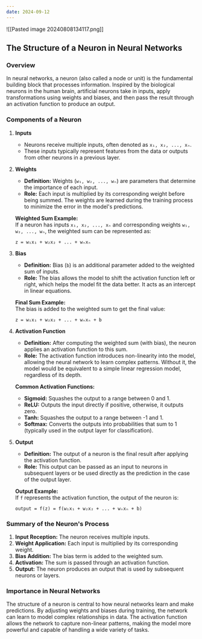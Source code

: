 ```yaml
---
date: 2024-09-12
---
```

![[Pasted image 20240808134117.png]]

## The Structure of a Neuron in Neural Networks

### Overview

In neural networks, a neuron (also called a node or unit) is the fundamental building block that processes information. Inspired by the biological neurons in the human brain, artificial neurons take in inputs, apply transformations using weights and biases, and then pass the result through an activation function to produce an output.

### Components of a Neuron

1. **Inputs**
    
    - Neurons receive multiple inputs, often denoted as `x₁, x₂, ..., xₙ`.
    - These inputs typically represent features from the data or outputs from other neurons in a previous layer.
2. **Weights**
    
    - **Definition:** Weights (`w₁, w₂, ..., wₙ`) are parameters that determine the importance of each input.
    - **Role:** Each input is multiplied by its corresponding weight before being summed. The weights are learned during the training process to minimize the error in the model's predictions.
    
    **Weighted Sum Example:**  
    If a neuron has inputs `x₁, x₂, ..., xₙ` and corresponding weights `w₁, w₂, ..., wₙ`, the weighted sum can be represented as:
    
    `z = w₁x₁ + w₂x₂ + ... + wₙxₙ`
    
3. **Bias**
    
    - **Definition:** Bias (`b`) is an additional parameter added to the weighted sum of inputs.
    - **Role:** The bias allows the model to shift the activation function left or right, which helps the model fit the data better. It acts as an intercept in linear equations.
    
    **Final Sum Example:**  
    The bias is added to the weighted sum to get the final value:
    
    `z = w₁x₁ + w₂x₂ + ... + wₙxₙ + b`
    
4. **Activation Function**
    
    - **Definition:** After computing the weighted sum (with bias), the neuron applies an activation function to this sum.
    - **Role:** The activation function introduces non-linearity into the model, allowing the neural network to learn complex patterns. Without it, the model would be equivalent to a simple linear regression model, regardless of its depth.
    
    **Common Activation Functions:**
    
    - **Sigmoid:** Squashes the output to a range between 0 and 1.
    - **ReLU:** Outputs the input directly if positive, otherwise, it outputs zero.
    - **Tanh:** Squashes the output to a range between -1 and 1.
    - **Softmax:** Converts the outputs into probabilities that sum to 1 (typically used in the output layer for classification).
5. **Output**
    
    - **Definition:** The output of a neuron is the final result after applying the activation function.
    - **Role:** This output can be passed as an input to neurons in subsequent layers or be used directly as the prediction in the case of the output layer.
    
    **Output Example:**  
    If `f` represents the activation function, the output of the neuron is:
    
    `output = f(z) = f(w₁x₁ + w₂x₂ + ... + wₙxₙ + b)`
    

### Summary of the Neuron's Process

1. **Input Reception:** The neuron receives multiple inputs.
2. **Weight Application:** Each input is multiplied by its corresponding weight.
3. **Bias Addition:** The bias term is added to the weighted sum.
4. **Activation:** The sum is passed through an activation function.
5. **Output:** The neuron produces an output that is used by subsequent neurons or layers.

### Importance in Neural Networks

The structure of a neuron is central to how neural networks learn and make predictions. By adjusting weights and biases during training, the network can learn to model complex relationships in data. The activation function allows the network to capture non-linear patterns, making the model more powerful and capable of handling a wide variety of tasks.